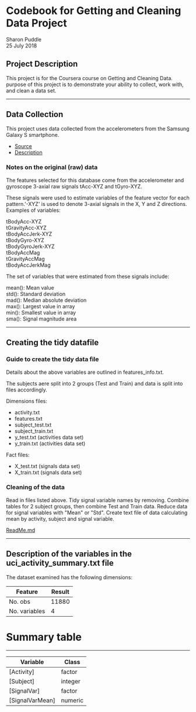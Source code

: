 Codebook for Getting and Cleaning Data Project
================
Sharon Puddle  
25 July 2018

Project Description
-------------------

This project is for the Coursera course on Getting and Cleaning Data. purpose of this project is to demonstrate your ability to collect, work with, and clean a data set.  

***
Data Collection
---------------

This project uses data collected from the accelerometers from the Samsung Galaxy S smartphone. 

* [Source](https://d396qusza40orc.cloudfront.net/getdata%2Fprojectfiles%2FUCI%20HAR%20Dataset.zip)
* [Description](http://archive.ics.uci.edu/ml/datasets/Human+Activity+Recognition+Using+Smartphones)


### Notes on the original (raw) data
The features selected for this database come from the accelerometer and gyroscope 3-axial raw signals tAcc-XYZ and tGyro-XYZ.

These signals were used to estimate variables of the feature vector for each pattern.'-XYZ' is used to denote 3-axial signals in the X, Y and Z directions. Examples of variables:

tBodyAcc-XYZ  
tGravityAcc-XYZ  
tBodyAccJerk-XYZ  
tBodyGyro-XYZ  
tBodyGyroJerk-XYZ  
tBodyAccMag  
tGravityAccMag  
tBodyAccJerkMag 

The set of variables that were estimated from these signals include:

mean(): Mean value  
std(): Standard deviation  
mad(): Median absolute deviation  
max(): Largest value in array  
min(): Smallest value in array  
sma(): Signal magnitude area  

***
Creating the tidy datafile
---------------

### Guide to create the tidy data file
Details about the above variables are outlined in features\_info.txt.

The subjects aere split into 2 groups (Test and Train) and data is split into files accordingly.

Dimensions files:  
* activity.txt  
* features.txt  
* subject\_test.txt  
* subject\_train.txt  
* y\_test.txt (activities data set)  
* y\_train.txt (activities data set)

Fact files:  
* X\_test.txt (signals data set)  
* X\_train.txt (signals data set)


### Cleaning of the data
Read in files listed above. Tidy signal variable names by removing. Combine tables for 2 subject groups, then combine Test and Train data. Reduce data for signal variables with "Mean" or "Std". Create text file of data calculating mean by activity, subject and signal variable.

[ReadMe.md](https://github.com/s-puddle/GettingCleaningDataProject/blob/master/README.md)

***
Description of the variables in the uci_activity_summary.txt file
-------------------------------------------------------
The dataset examined has the following dimensions:

Feature       |    Result
------------- | -------------
No. obs       |    11880
No. variables |      4


# Summary table

------------------------------------------------------------------------------

Variable        |    Class
--------------- | ---------------
[Activity]      |    factor
[Subject]       |   integer
[SignalVar]     |   factor
[SignalVarMean] |   numeric

